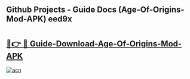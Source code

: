## Github Projects - Guide Docs (Age-Of-Origins-Mod-APK) eed9x

# <h2><a href="https://apkcomod.com?title=Age-Of-Origins-Mod-APK">🔗👉 🔴 Guide-Download-Age-Of-Origins-Mod-APK </a></h2>

[![acn](https://github.com/user-attachments/assets/0f9c940e-d8b0-45ae-aac7-cd30a18b3e1c)](https://apkcomod.com?title=Age-Of-Origins-Mod-APK)
